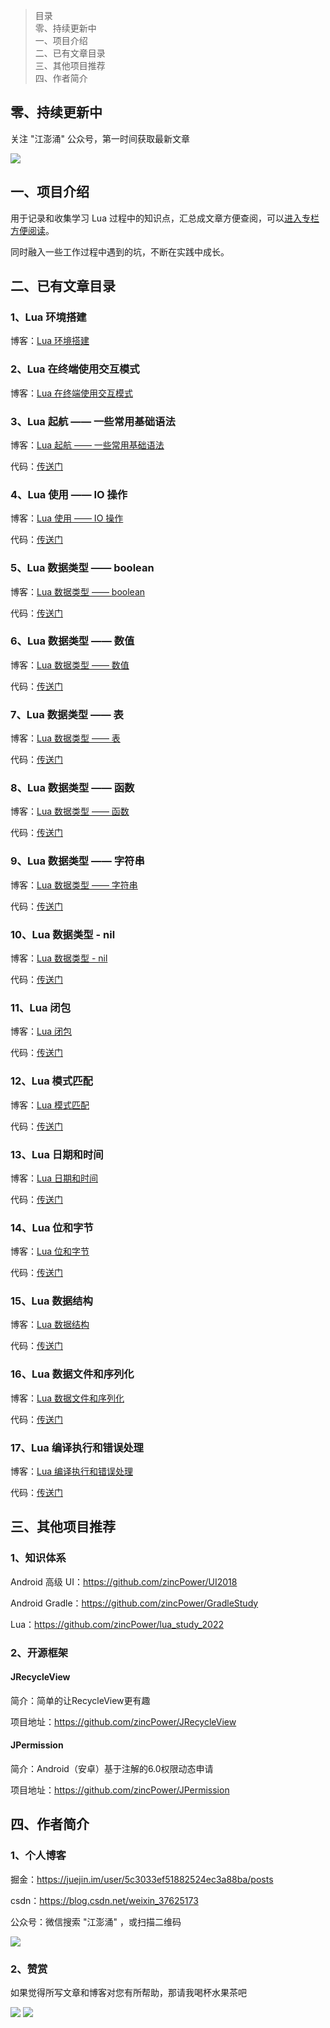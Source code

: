 > 目录<br/>
> 零、持续更新中<br/>
> 一、项目介绍<br/>
> 二、已有文章目录<br/>
> 三、其他项目推荐<br/>
> 四、作者简介<br/>

## 零、持续更新中

关注 "江澎涌" 公众号，第一时间获取最新文章

![](https://github.com/zincPower/lua_study_2022/blob/master/img/公众号.png)

## 一、项目介绍

用于记录和收集学习 Lua 过程中的知识点，汇总成文章方便查阅，可以[进入专栏方便阅读](https://mp.weixin.qq.com/mp/appmsgalbum?__biz=Mzg2MzQ0MDA1OA==&action=getalbum&album_id=3071437744473948163#wechat_redirect
)。

同时融入一些工作过程中遇到的坑，不断在实践中成长。

## 二、已有文章目录

### 1、Lua 环境搭建

博客：[Lua 环境搭建](https://mp.weixin.qq.com/s?__biz=Mzg2MzQ0MDA1OA==&mid=2247484059&idx=1&sn=f4b798a9bca6190ce466a794303469f9&chksm=ce79df4ef90e5658f3222338293caa769b9d65c4e10d1bdaa6e499fd60c590fe2c975f618742&token=1649541590&lang=zh_CN#rd)

### 2、Lua 在终端使用交互模式

博客：[Lua 在终端使用交互模式](https://mp.weixin.qq.com/s?__biz=Mzg2MzQ0MDA1OA==&mid=2247484072&idx=1&sn=c6973d69dfe2a05140a7f81664097734&chksm=ce79df7df90e566baebc3bae3240eca90f01a8db6fc1130141bf79eb91ac8d575bfc8e1f8907&token=1649541590&lang=zh_CN#rd)

### 3、Lua 起航 —— 一些常用基础语法

博客：[Lua 起航 —— 一些常用基础语法](https://mp.weixin.qq.com/s?__biz=Mzg2MzQ0MDA1OA==&mid=2247484090&idx=1&sn=c9cc18e5a2babed9a3ddf3b89e3b6918&chksm=ce79df6ff90e56795598f2c26f643cb4f296eebaa58551458401b02c9f4fd9ace5530de6a1e2&token=1649541590&lang=zh_CN#rd)

代码：[传送门](https://github.com/zincPower/lua_study_2022/blob/master/1%20%E5%9F%BA%E7%A1%80%E8%AF%AD%E6%B3%95/%E5%9F%BA%E7%A1%80%E8%AF%AD%E6%B3%95.lua)

### 4、Lua 使用 —— IO 操作

博客：[Lua 使用 —— IO 操作](https://mp.weixin.qq.com/s?__biz=Mzg2MzQ0MDA1OA==&mid=2247484142&idx=1&sn=8823af579aa6f555926be926256aa403&chksm=ce79df3bf90e562d95d3ece09cb8797ae200c8229d5aee6cfba01a07cc2a1620da9c8d56569f&token=1649541590&lang=zh_CN#rd)

代码：[传送门](https://github.com/zincPower/lua_study_2022/tree/master/3%20io)

### 5、Lua 数据类型 —— boolean

博客：[Lua 数据类型 —— boolean](https://mp.weixin.qq.com/s?__biz=Mzg2MzQ0MDA1OA==&mid=2247484158&idx=1&sn=8241f80a3d96fa6439de840efd0fb250&chksm=ce79df2bf90e563d47a7077ae9ac31dc70b1f0a31f6cce8cb3ead2d8503da3321c2da3a042c8&token=1649541590&lang=zh_CN#rd)

代码：[传送门](https://github.com/zincPower/lua_study_2022/blob/master/1%20%E5%9F%BA%E7%A1%80%E8%AF%AD%E6%B3%95/%E8%BF%90%E7%AE%97%E7%AC%A6.lua)

### 6、Lua 数据类型 —— 数值

博客：[Lua 数据类型 —— 数值](https://mp.weixin.qq.com/s?__biz=Mzg2MzQ0MDA1OA==&mid=2247484168&idx=1&sn=8324003dd9b7eb223a684e8206b4be1d&chksm=ce79deddf90e57cb220f9d8573428e9b989f1c006f7d6b3df66c244d85d09353d4546f21eb3b&token=1649541590&lang=zh_CN#rd)

代码：[传送门](https://github.com/zincPower/lua_study_2022/blob/master/2%20%E6%95%B0%E6%8D%AE%E7%B1%BB%E5%9E%8B/%E6%95%B0%E5%80%BC.lua)

### 7、Lua 数据类型 —— 表

博客：[Lua 数据类型 —— 表](https://mp.weixin.qq.com/s?__biz=Mzg2MzQ0MDA1OA==&mid=2247484173&idx=1&sn=b08797457f126a389f4ce21dcd77490d&chksm=ce79ded8f90e57cead9de3cda210dcd8071506ca4a4603c96676f98fd72b21405f3db8f113c5&token=1649541590&lang=zh_CN#rd)

代码：[传送门](https://github.com/zincPower/lua_study_2022/blob/master/2%20%E6%95%B0%E6%8D%AE%E7%B1%BB%E5%9E%8B/%E8%A1%A8.lua)

### 8、Lua 数据类型 —— 函数

博客：[Lua 数据类型 —— 函数](https://mp.weixin.qq.com/s?__biz=Mzg2MzQ0MDA1OA==&mid=2247484179&idx=1&sn=89e5622d09be3d97e46518b1a8a82814&chksm=ce79dec6f90e57d09c230e4e7eb3f4079187151b569280a1260db647caf7a0f48f93806e2145&token=1649541590&lang=zh_CN#rd)

代码：[传送门](https://github.com/zincPower/lua_study_2022/blob/master/2%20%E6%95%B0%E6%8D%AE%E7%B1%BB%E5%9E%8B/%E5%87%BD%E6%95%B0.lua)

### 9、Lua 数据类型 —— 字符串

博客：[Lua 数据类型 —— 字符串](https://mp.weixin.qq.com/s?__biz=Mzg2MzQ0MDA1OA==&mid=2247484190&idx=1&sn=3e5e77063bd0d838c33b3c5c6957f3eb&chksm=ce79decbf90e57ddcf6c45d0b768089c946792c98e6eac04b1d59576b4c85cad695d2d6e5eee&token=1649541590&lang=zh_CN#rd)

代码：[传送门](https://github.com/zincPower/lua_study_2022/blob/master/2%20%E6%95%B0%E6%8D%AE%E7%B1%BB%E5%9E%8B/%E5%AD%97%E7%AC%A6%E4%B8%B2.lua)

### 10、Lua 数据类型 - nil

博客：[Lua 数据类型 - nil](https://mp.weixin.qq.com/s?__biz=Mzg2MzQ0MDA1OA==&mid=2247484194&idx=1&sn=20e1255502ad8597ed2f88703bde6e92&chksm=ce79def7f90e57e156ec4971e8ada05d33385ba19bfbd77bb7681c887c9db03effd0a4bf2f3f&token=1649541590&lang=zh_CN#rd)

代码：[传送门](https://github.com/zincPower/lua_study_2022/blob/master/2%20%E6%95%B0%E6%8D%AE%E7%B1%BB%E5%9E%8B/nil.lua)

### 11、Lua 闭包

博客：[Lua 闭包](https://mp.weixin.qq.com/s?__biz=Mzg2MzQ0MDA1OA==&mid=2247484213&idx=1&sn=956b9b66c68dd1ed958e744825f87ea6&chksm=ce79dee0f90e57f67127819c1918b135f4333cd4e1bf475e08364b8b6436f00efbc82945c728&token=1649541590&lang=zh_CN#rd)

代码：[传送门](https://github.com/zincPower/lua_study_2022/tree/master/4%20%E9%97%AD%E5%8C%85)

### 12、Lua 模式匹配

博客：[Lua 模式匹配](https://mp.weixin.qq.com/s?__biz=Mzg2MzQ0MDA1OA==&mid=2247484218&idx=1&sn=92b2c3017b2c26c2e55c40ca0cd69a29&chksm=ce79deeff90e57f97cbbd6affbb1cf241faceee599d101b62678daf8d61aa6fad6e4633ddf9a&token=1649541590&lang=zh_CN#rd)

代码：[传送门](https://github.com/zincPower/lua_study_2022/tree/master/5%20%E6%A8%A1%E5%BC%8F%E5%8C%B9%E9%85%8D)

### 13、Lua 日期和时间

博客：[Lua 日期和时间](https://mp.weixin.qq.com/s?__biz=Mzg2MzQ0MDA1OA==&mid=2247484222&idx=1&sn=85027c93d9bc13c4c7ed92f2caa51f6a&chksm=ce79deebf90e57fd3912324589e346b8969ed1bd406298066a9f42c3068c190b9d933f6c00e3&token=1649541590&lang=zh_CN#rd)

代码：[传送门](https://github.com/zincPower/lua_study_2022/tree/master/6%20%E6%97%A5%E6%9C%9F%E5%92%8C%E6%97%B6%E9%97%B4)

### 14、Lua 位和字节

博客：[Lua 位和字节](https://mp.weixin.qq.com/s?__biz=Mzg2MzQ0MDA1OA==&mid=2247484229&idx=1&sn=a2f281fa66ef6260a1fef0d291a7fce7&chksm=ce79de90f90e5786a2100c3906de55921fca5060436f2a0b8be3f79fc5be465b4036707c0e50&token=1649541590&lang=zh_CN#rd)

代码：[传送门](https://github.com/zincPower/lua_study_2022/tree/master/7%20%E4%BD%8D%E5%92%8C%E5%AD%97%E8%8A%82)

### 15、Lua 数据结构

博客：[Lua 数据结构](https://mp.weixin.qq.com/s?__biz=Mzg2MzQ0MDA1OA==&mid=2247484238&idx=1&sn=a0b1f3bfafbf28d0cdb780e23088acca&chksm=ce79de9bf90e578d3359e556c6b588ae9d4471590306ce4e566591bf31ff4fbba603fc06c740&token=1649541590&lang=zh_CN#rd)

代码：[传送门](https://github.com/zincPower/lua_study_2022/tree/master/8%20%E6%95%B0%E6%8D%AE%E7%BB%93%E6%9E%84)

### 16、Lua 数据文件和序列化

博客：[Lua 数据文件和序列化](https://mp.weixin.qq.com/s?__biz=Mzg2MzQ0MDA1OA==&mid=2247484240&idx=1&sn=bfb8a1b9302745755d4ce2b2a99dad70&chksm=ce79de85f90e5793d763b5fe35b76be34edadc35dc400cbe885643a6ed2607ebb1bcf0b4db88&token=1649541590&lang=zh_CN#rd)

代码：[传送门](https://github.com/zincPower/lua_study_2022/tree/master/9%20%E6%95%B0%E6%8D%AE%E6%96%87%E4%BB%B6%E5%92%8C%E5%BA%8F%E5%88%97%E5%8C%96)

### 17、Lua 编译执行和错误处理

博客：[Lua 编译执行和错误处理](https://mp.weixin.qq.com/s?__biz=Mzg2MzQ0MDA1OA==&mid=2247484240&idx=1&sn=bfb8a1b9302745755d4ce2b2a99dad70&chksm=ce79de85f90e5793d763b5fe35b76be34edadc35dc400cbe885643a6ed2607ebb1bcf0b4db88&token=1649541590&lang=zh_CN#rd)

代码：[传送门](https://github.com/zincPower/lua_study_2022/tree/master/10%20%E7%BC%96%E8%AF%91%E3%80%81%E6%89%A7%E8%A1%8C%E5%92%8C%E9%94%99%E8%AF%AF)

## 三、其他项目推荐

### 1、知识体系

Android 高级 UI：https://github.com/zincPower/UI2018

Android Gradle：https://github.com/zincPower/GradleStudy

Lua：https://github.com/zincPower/lua_study_2022

### 2、开源框架

#### JRecycleView

简介：简单的让RecycleView更有趣

项目地址：https://github.com/zincPower/JRecycleView

#### JPermission

简介：Android（安卓）基于注解的6.0权限动态申请

项目地址：https://github.com/zincPower/JPermission

## 四、作者简介

### 1、个人博客
掘金：https://juejin.im/user/5c3033ef51882524ec3a88ba/posts

csdn：https://blog.csdn.net/weixin_37625173

公众号：微信搜索 "江澎涌" ，或扫描二维码

![](https://github.com/zincPower/lua_study_2022/blob/master/img/公众号.png)

### 2、赞赏

如果觉得所写文章和博客对您有所帮助，那请我喝杯水果茶吧

![](https://github.com/zincPower/lua_study_2022/blob/master/img/alipay.jpeg)
![](https://github.com/zincPower/lua_study_2022/blob/master/img/wxpay.png)